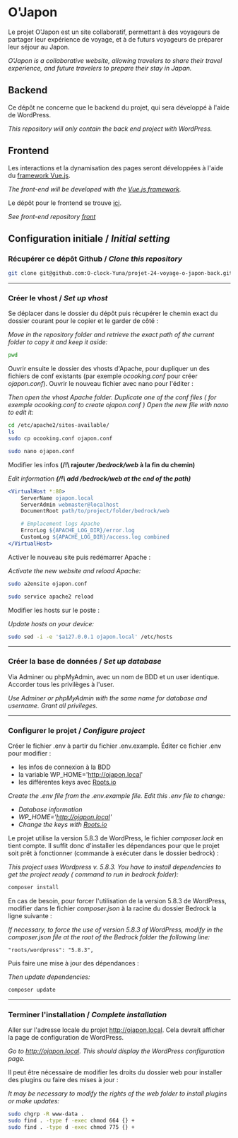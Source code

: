 # O'Japon

Le projet O'Japon est un site collaboratif, permettant à des voyageurs de partager leur expérience de voyage, et à de futurs voyageurs de préparer leur séjour au Japon.

_O'Japon is a collaborative website, allowing travelers to share their travel experience, and future travelers to prepare their stay in Japan._

## Backend

Ce dépôt ne concerne que le backend du projet, qui sera développé à l'aide de WordPress.

_This repository will only contain the back end project with WordPress._

## Frontend

Les interactions et la dynamisation des pages seront développées à l'aide du [framework Vue.js](https://vuejs.org/).

_The front-end will be developed with the [Vue.js framework](https://vuejs.org/)._

Le dépôt pour le frontend se trouve [ici](https://github.com/O-clock-Yuna/projet-24-voyage-o-japon-front).

_See front-end repository [front](https://github.com/O-clock-Yuna/projet-24-voyage-o-japon-front)_

## Configuration initiale / _Initial setting_

### Récupérer ce dépôt Github / _Clone this repository_

```bash
git clone git@github.com:O-clock-Yuna/projet-24-voyage-o-japon-back.git
```

---

### Créer le vhost / _Set up vhost_

Se déplacer dans le dossier du dépôt puis récupérer le chemin exact du dossier courant pour le copier et le garder de côté :

_Move in the repository folder and retrieve the exact path of the current folder to copy it and keep it aside:_

```bash
pwd
```

Ouvrir ensuite le dossier des vhosts d'Apache, pour dupliquer un des fichiers de conf existants (par exemple _ocooking.conf_ pour créer _ojapon.conf_). Ouvrir le nouveau fichier avec nano pour l'éditer :

_Then open the vhost Apache folder. Duplicate one of the conf files ( for exemple _ocooking.conf_ to create _ojapon.conf_ )
Open the new file with nano to edit it:_

```bash
cd /etc/apache2/sites-available/
ls
sudo cp ocooking.conf ojapon.conf 

sudo nano ojapon.conf
```

Modifier les infos **(/!\ rajouter _/bedrock/web_ à la fin du chemin)**

_Edit information **(/!\ add /bedrock/web at the end of the path)**_

```apache
<VirtualHost *:80>
	ServerName ojapon.local
	ServerAdmin webmaster@localhost
	DocumentRoot path/to/project/folder/bedrock/web

	# Emplacement logs Apache
	ErrorLog ${APACHE_LOG_DIR}/error.log
	CustomLog ${APACHE_LOG_DIR}/access.log combined
</VirtualHost>
```

Activer le nouveau site puis redémarrer Apache :

_Activate the new website and reload Apache:_

```bash
sudo a2ensite ojapon.conf

sudo service apache2 reload
```

Modifier les hosts sur le poste :

_Update hosts on your device:_

```bash
sudo sed -i -e '$a127.0.0.1 ojapon.local' /etc/hosts
```

---

### Créer la base de données / _Set up database_

Via Adminer ou phpMyAdmin, avec un nom de BDD et un user identique. Accorder tous les privilèges à l'user.

_Use Adminer or phpMyAdmin with the same name for database and username. Grant all privileges._

---

### Configurer le projet / _Configure project_

Créer le fichier .env à partir du fichier .env.example. Éditer ce fichier .env pour modifier :

* les infos de connexion à la BDD
* la variable WP_HOME='http://ojapon.local'
* les différentes keys avec [Roots.io](https://roots.io/salts.html)

_Create the .env file from the .env.example file. Edit this .env file to change:_

* _Database information_
* _WP_HOME='http://ojapon.local'_
* _Change the keys with [Roots.io](https://roots.io/salts.html)_

Le projet utilise la version 5.8.3 de WordPress, le fichier _composer.lock_ en tient compte. Il suffit donc d'installer les dépendances pour que le projet soit prêt à fonctionner (commande à exécuter dans le dossier bedrock) :

_This project uses Wordpress v. 5.8.3. You have to install dependencies to get the project ready ( command to run in bedrock folder):_

```bash
composer install
```

En cas de besoin, pour forcer l'utilisation de la version 5.8.3 de WordPress, modifier dans le fichier _composer.json_ à la racine du dossier Bedrock la ligne suivante :

_If necessary, to force the use of version 5.8.3 of WordPress, modify in the _composer.json_ file at the root of the Bedrock folder the following line:_

```composer
"roots/wordpress": "5.8.3",
```

Puis faire une mise à jour des dépendances :

_Then update dependencies:_

```bash
composer update
```

---

### Terminer l'installation / _Complete installation_

Aller sur l'adresse locale du projet http://ojapon.local. Cela devrait afficher la page de configuration de WordPress.

_Go to http://ojapon.local. This should display the WordPress configuration page._

Il peut être nécessaire de modifier les droits du dossier web pour installer des plugins ou faire des mises à jour :

_It may be necessary to modify the rights of the web folder to install plugins or make updates:_

```bash 
sudo chgrp -R www-data .
sudo find . -type f -exec chmod 664 {} +
sudo find . -type d -exec chmod 775 {} +
```
